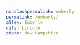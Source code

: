 ```yaml
---
﻿nonslashpermalink: emberly
permalink: /emberly/
alley: Emberly
city: Lincoln
state: New Hampshire
---
```

